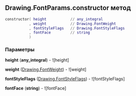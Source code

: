## Drawing.FontParams.constructor метод


```lua
constructor( height           // any_integral
           , weight           // Drawing.FontWeight
           , fontStyleFlags   // Drawing.FontStyleFlags
           , fontFace         // string
           )
```


### Параметры

**height** (**any_integral**) - ![height]

**weight** ([Drawing.FontWeight](../../Drawing/FontWeight.md)) - ![weight]

**fontStyleFlags** ([Drawing.FontStyleFlags](../../Drawing/FontStyleFlags.md)) - ![fontStyleFlags]

**fontFace** (**string**) - ![fontFace]

